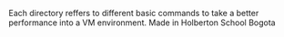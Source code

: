 Each directory reffers to different basic commands to take a better performance into a VM environment. 
Made in Holberton School Bogota